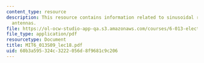 ```yaml
---
content_type: resource
description: This resource contains information related to sinusoidal radiation by
  antennas.
file: https://ol-ocw-studio-app-qa.s3.amazonaws.com/courses/6-013-electromagnetics-and-applications-spring-2009/60b3a595324c3222056d8f9681c9c206_MIT6_013S09_lec18.pdf
file_type: application/pdf
resourcetype: Document
title: MIT6_013S09_lec18.pdf
uid: 60b3a595-324c-3222-056d-8f9681c9c206
---
```

